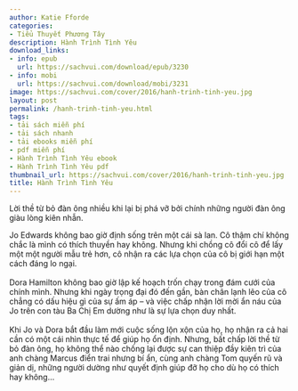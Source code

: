 ```yaml
---
author: Katie Fforde
categories:
- Tiểu Thuyết Phương Tây
description: Hành Trình Tình Yêu
download_links:
- info: epub
  url: https://sachvui.com/download/epub/3230
- info: mobi
  url: https://sachvui.com/download/mobi/3231
image: https://sachvui.com/cover/2016/hanh-trinh-tinh-yeu.jpg
layout: post
permalink: /hanh-trinh-tinh-yeu.html
tags:
- tải sách miễn phí
- tải sách nhanh
- tải ebooks miễn phí
- pdf miễn phí
- Hành Trình Tình Yêu ebook
- Hành Trình Tình Yêu pdf
thumbnail_url: https://sachvui.com/cover/2016/hanh-trinh-tinh-yeu.jpg
title: Hành Trình Tình Yêu
---
```


 <div class="item-desc text-justify"> <p>Lời thề từ bỏ đàn ông nhiều khi lại bị phá vỡ bởi chính những người đàn ông giàu lòng kiên nhẫn.</p><p>Jo Edwards không bao giờ định sống trên một cái sà lan. Cô thậm chí không chắc là mình có thích thuyền hay không. Nhưng khi chồng cô đổi cô để lấy một một người mẫu trẻ hơn, cô nhận ra các lựa chọn của cô bị giới hạn một cách đáng lo ngại.<br><br>Dora Hamilton không bao giờ lập kế hoạch trốn chạy trong đám cưới của chính mình. Nhưng khi ngày trọng đại đó đến gần, bàn chân lạnh lẽo của cô chẳng có dấu hiệu gì của sự ấm áp – và việc chấp nhận lời mời ẩn náu của Jo trên con tàu Ba Chị Em dường như là sự lựa chọn duy nhất.<br><br>Khi Jo và Dora bắt đầu làm mới cuộc sống lộn xộn của họ, họ nhận ra cả hai cần có một cái nhìn thực tế để giúp họ ổn định. Nhưng, bất chấp lời thề từ bỏ đàn ông, họ không thể nào chống lại được sự can thiệp đầy kiên trì của anh chàng Marcus điển trai nhưng bí ẩn, cùng anh chàng Tom quyến rũ và giản dị, những người dường như quyết định giúp đỡ họ cho dù họ có thích hay không…</p> </div>